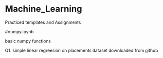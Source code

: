 

# Machine_Learning
Practiced templates and Assignments 

#numpy.ipynb

basic numpy functions

Q1.  simple linear regreesion on placements dataset downloaded from github
